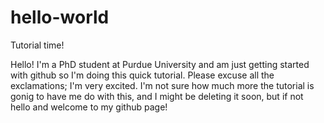 # hello-world
Tutorial time!

Hello! I'm a PhD student at Purdue University and am just getting started with github so I'm doing this quick tutorial.
Please excuse all the exclamations; I'm very excited. I'm not sure how much more the tutorial is gonig to have me do with this, and I might be deleting it soon, but if not hello and welcome to my github page!
